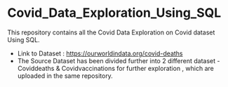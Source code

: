 # Covid_Data_Exploration_Using_SQL

This repository contains all the Covid Data Exploration on Covid dataset Using SQL.

   * Link to Dataset : https://ourworldindata.org/covid-deaths
   * The Source Dataset has been divided further into 2 different dataset - Coviddeaths & Covidvaccinations for further exploration , which are uploaded in the same repository.

